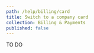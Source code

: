 ```yaml
---
path: /help/billing/card
title: Switch to a company card
collection: Billing & Payments
published: false
---
```


TO DO
